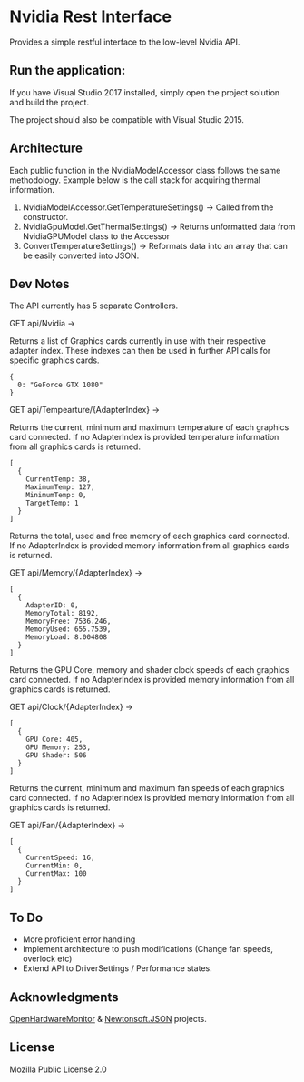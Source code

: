 # Nvidia Rest Interface

Provides a simple restful interface to the low-level Nvidia API.

## Run the application:

If you have Visual Studio 2017 installed, simply open the project solution and build the project.

The project should also be compatible with Visual Studio 2015.

## Architecture

Each public function in the NvidiaModelAccessor class follows the same methodology. Example below is the call stack for acquiring thermal information.

1. NvidiaModelAccessor.GetTemperatureSettings() -> Called from the constructor.
2. NvidiaGpuModel.GetThermalSettings() -> Returns unformatted data from NvidiaGPUModel class to the Accessor
3. ConvertTemperatureSettings() -> Reformats data into an array that can be easily converted into JSON.

## Dev Notes

The API currently has 5 separate Controllers.

GET api/Nvidia ->

Returns a list of Graphics cards currently in use with their respective adapter index.
These indexes can then be used in further API calls for specific graphics cards.
```
{
  0: "GeForce GTX 1080"
}
```

GET api/Tempearture/{AdapterIndex} ->

Returns the current, minimum and maximum temperature of each graphics card connected.
If no AdapterIndex is provided temperature information from all graphics cards is returned.
```
[
  {
    CurrentTemp: 38,
    MaximumTemp: 127,
    MinimumTemp: 0,
    TargetTemp: 1
  }
]
```

Returns the total, used and free memory of each graphics card connected.
If no AdapterIndex is provided memory information from all graphics cards is returned.

GET api/Memory/{AdapterIndex} ->
```
[
  {
    AdapterID: 0,
    MemoryTotal: 8192,
    MemoryFree: 7536.246,
    MemoryUsed: 655.7539,
    MemoryLoad: 8.004808
  }
]
```
Returns the GPU Core, memory and shader clock speeds of each graphics card connected.
If no AdapterIndex is provided memory information from all graphics cards is returned.

GET api/Clock/{AdapterIndex} ->
```
[
  {
    GPU Core: 405,
    GPU Memory: 253,
    GPU Shader: 506
  }
]
```
Returns the current, minimum and maximum fan speeds of each graphics card connected.
If no AdapterIndex is provided memory information from all graphics cards is returned.

GET api/Fan/{AdapterIndex} ->
```
[
  {
    CurrentSpeed: 16,
    CurrentMin: 0,
    CurrentMax: 100
  }
]
```

## To Do

 - More proficient error handling
 - Implement architecture to push modifications (Change fan speeds, overlock etc)
 - Extend API to DriverSettings / Performance states.

## Acknowledgments
[OpenHardwareMonitor](https://github.com/openhardwaremonitor) & [Newtonsoft.JSON](https://github.com/JamesNK/Newtonsoft.Json) projects.

## License

Mozilla Public License 2.0
